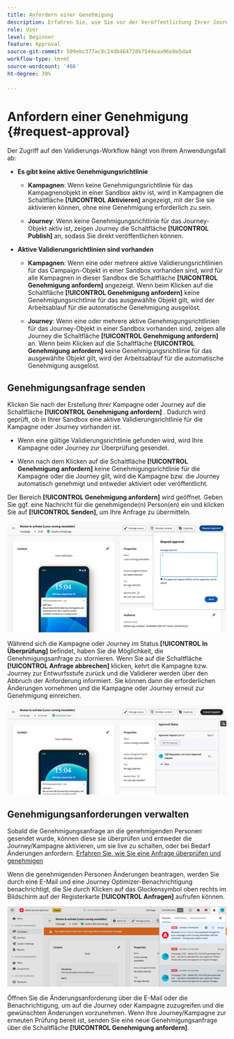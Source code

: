 ```yaml
---
title: Anfordern einer Genehmigung
description: Erfahren Sie, wie Sie vor der Veröffentlichung Ihrer Journeys und Kampagnen eine Genehmigung anfordern können.
role: User
level: Beginner
feature: Approval
source-git-commit: 509ebc377ac8c24db464728b7544eaa96e8e5da4
workflow-type: tm+mt
source-wordcount: '466'
ht-degree: 39%

---
```



# Anfordern einer Genehmigung  {#request-approval}

Der Zugriff auf den Validierungs-Workflow hängt von Ihrem Anwendungsfall ab:

* **Es gibt keine aktive Genehmigungsrichtlinie**

   * **Kampagnen**: Wenn keine Genehmigungsrichtlinie für das Kampagnenobjekt in einer Sandbox aktiv ist, wird in Kampagnen die Schaltfläche **[!UICONTROL Aktivieren]** angezeigt, mit der Sie sie aktivieren können, ohne eine Genehmigung erforderlich zu sein.

   * **Journey**: Wenn keine Genehmigungsrichtlinie für das Journey-Objekt aktiv ist, zeigen Journey die Schaltfläche **[!UICONTROL Publish]** an, sodass Sie direkt veröffentlichen können.

* **Aktive Validierungsrichtlinien sind vorhanden**

   * **Kampagnen**: Wenn eine oder mehrere aktive Validierungsrichtlinien für das Campaign-Objekt in einer Sandbox vorhanden sind, wird für alle Kampagnen in dieser Sandbox die Schaltfläche **[!UICONTROL Genehmigung anfordern]** angezeigt.
Wenn beim Klicken auf die Schaltfläche **[!UICONTROL Genehmigung anfordern]** keine Genehmigungsrichtlinie für das ausgewählte Objekt gilt, wird der Arbeitsablauf für die automatische Genehmigung ausgelöst.

   * **Journey**: Wenn eine oder mehrere aktive Genehmigungsrichtlinien für das Journey-Objekt in einer Sandbox vorhanden sind, zeigen alle Journey die Schaltfläche **[!UICONTROL Genehmigung anfordern]** an.
Wenn beim Klicken auf die Schaltfläche **[!UICONTROL Genehmigung anfordern]** keine Genehmigungsrichtlinie für das ausgewählte Objekt gilt, wird der Arbeitsablauf für die automatische Genehmigung ausgelöst.

## Genehmigungsanfrage senden

Klicken Sie nach der Erstellung Ihrer Kampagne oder Journey auf die Schaltfläche **[!UICONTROL Genehmigung anfordern]** . Dadurch wird geprüft, ob in Ihrer Sandbox eine aktive Validierungsrichtlinie für die Kampagne oder Journey vorhanden ist.

* Wenn eine gültige Validierungsrichtlinie gefunden wird, wird Ihre Kampagne oder Journey zur Überprüfung gesendet.

* Wenn nach dem Klicken auf die Schaltfläche **[!UICONTROL Genehmigung anfordern]** keine Genehmigungsrichtlinie für die Kampagne oder die Journey gilt, wird die Kampagne bzw. die Journey automatisch genehmigt und entweder aktiviert oder veröffentlicht.

Der Bereich **[!UICONTROL Genehmigung anfordern]** wird geöffnet. Geben Sie ggf. eine Nachricht für die genehmigende(n) Person(en) ein und klicken Sie auf **[!UICONTROL Senden]**, um Ihre Anfrage zu übermitteln.

![](assets/approval-request.png)

Während sich die Kampagne oder Journey im Status **[!UICONTROL In Überprüfung]** befindet, haben Sie die Möglichkeit, die Genehmigungsanfrage zu stornieren. Wenn Sie auf die Schaltfläche **[!UICONTROL Anfrage abbrechen]** klicken, kehrt die Kampagne bzw. Journey zur Entwurfsstufe zurück und die Validierer werden über den Abbruch der Anforderung informiert. Sie können dann die erforderlichen Änderungen vornehmen und die Kampagne oder Journey erneut zur Genehmigung einreichen.

![](assets/approval-cancel.png)

## Genehmigungsanforderungen verwalten

Sobald die Genehmigungsanfrage an die genehmigenden Personen gesendet wurde, können diese sie überprüfen und entweder die Journey/Kampagne aktivieren, um sie live zu schalten, oder bei Bedarf Änderungen anfordern. [Erfahren Sie, wie Sie eine Anfrage überprüfen und genehmigen](review-approve-request.md)

Wenn die genehmigenden Personen Änderungen beantragen, werden Sie durch eine E-Mail und eine Journey Optimizer-Benachrichtigung benachrichtigt, die Sie durch Klicken auf das Glockensymbol oben rechts im Bildschirm auf der Registerkarte **[!UICONTROL Anfragen]** aufrufen können.

![](assets/changes-requested.png)

Öffnen Sie die Änderungsanforderung über die E-Mail oder die Benachrichtigung, um auf die Journey oder Kampagne zuzugreifen und die gewünschten Änderungen vorzunehmen. Wenn Ihre Journey/Kampagne zur erneuten Prüfung bereit ist, senden Sie eine neue Genehmigungsanfrage über die Schaltfläche **[!UICONTROL Genehmigung anfordern]**.



